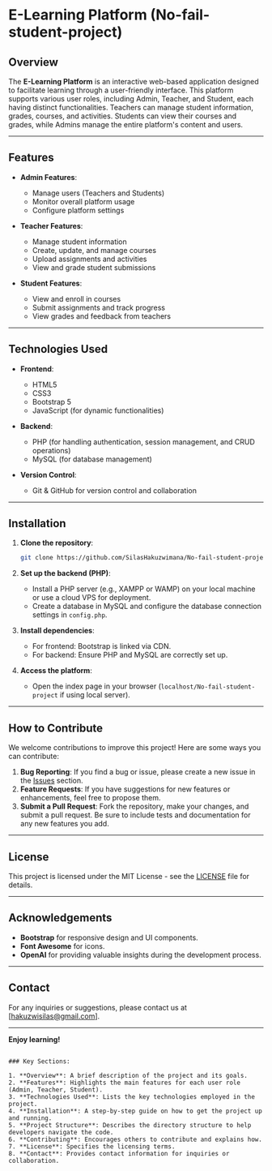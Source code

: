 # E-Learning Platform (No-fail-student-project)

## Overview

The **E-Learning Platform** is an interactive web-based application designed to facilitate learning through a user-friendly interface. This platform supports various user roles, including Admin, Teacher, and Student, each having distinct functionalities. Teachers can manage student information, grades, courses, and activities. Students can view their courses and grades, while Admins manage the entire platform's content and users.

---

## Features

- **Admin Features**:
  - Manage users (Teachers and Students)
  - Monitor overall platform usage
  - Configure platform settings
  
- **Teacher Features**:
  - Manage student information
  - Create, update, and manage courses
  - Upload assignments and activities
  - View and grade student submissions
  
- **Student Features**:
  - View and enroll in courses
  - Submit assignments and track progress
  - View grades and feedback from teachers

---

## Technologies Used

- **Frontend**:
  - HTML5
  - CSS3
  - Bootstrap 5
  - JavaScript (for dynamic functionalities)
  
- **Backend**:
  - PHP (for handling authentication, session management, and CRUD operations)
  - MySQL (for database management)

- **Version Control**:
  - Git & GitHub for version control and collaboration

---

## Installation

1. **Clone the repository**:
   ```bash
   git clone https://github.com/SilasHakuzwimana/No-fail-student-project.git
   ```

2. **Set up the backend (PHP)**:
   - Install a PHP server (e.g., XAMPP or WAMP) on your local machine or use a cloud VPS for deployment.
   - Create a database in MySQL and configure the database connection settings in `config.php`.

3. **Install dependencies**:
   - For frontend: Bootstrap is linked via CDN.
   - For backend: Ensure PHP and MySQL are correctly set up.

4. **Access the platform**:
   - Open the index page in your browser (`localhost/No-fail-student-project` if using local server).

---

## How to Contribute

We welcome contributions to improve this project! Here are some ways you can contribute:

1. **Bug Reporting**: If you find a bug or issue, please create a new issue in the [Issues](https://github.com/SilasHakuzwimana/No-fail-student-project/issues) section.
2. **Feature Requests**: If you have suggestions for new features or enhancements, feel free to propose them.
3. **Submit a Pull Request**: Fork the repository, make your changes, and submit a pull request. Be sure to include tests and documentation for any new features you add.

---

## License

This project is licensed under the MIT License - see the [LICENSE](LICENSE) file for details.

---

## Acknowledgements

- **Bootstrap** for responsive design and UI components.
- **Font Awesome** for icons.
- **OpenAI** for providing valuable insights during the development process.

---

## Contact

For any inquiries or suggestions, please contact us at [hakuzwisilas@gmail.com].

---

**Enjoy learning!**
```

### Key Sections:

1. **Overview**: A brief description of the project and its goals.
2. **Features**: Highlights the main features for each user role (Admin, Teacher, Student).
3. **Technologies Used**: Lists the key technologies employed in the project.
4. **Installation**: A step-by-step guide on how to get the project up and running.
5. **Project Structure**: Describes the directory structure to help developers navigate the code.
6. **Contributing**: Encourages others to contribute and explains how.
7. **License**: Specifies the licensing terms.
8. **Contact**: Provides contact information for inquiries or collaboration.
